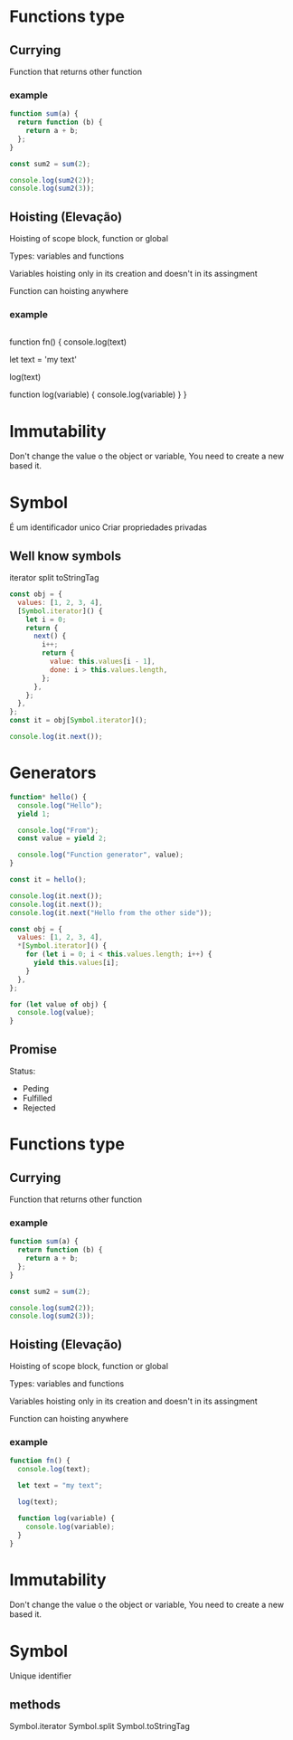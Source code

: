 # Functions type

## Currying

Function that returns other function

### example

```js
function sum(a) {
  return function (b) {
    return a + b;
  };
}

const sum2 = sum(2);

console.log(sum2(2));
console.log(sum2(3));
```

## Hoisting (Elevação)

Hoisting of scope block, function or global

Types: variables and functions

Variables hoisting only in its creation and doesn't in its assingment

Function can hoisting anywhere

### example

```js

```

function fn() {
console.log(text)

let text = 'my text'

log(text)

function log(variable) {
console.log(variable)
}
}

# Immutability

Don't change the value o the object or variable,
You need to create a new based it.

# Symbol

É um identificador unico
Criar propriedades privadas

## Well know symbols

iterator
split
toStringTag

```js
const obj = {
  values: [1, 2, 3, 4],
  [Symbol.iterator]() {
    let i = 0;
    return {
      next() {
        i++;
        return {
          value: this.values[i - 1],
          done: i > this.values.length,
        };
      },
    };
  },
};
const it = obj[Symbol.iterator]();

console.log(it.next());
```

# Generators

```js
function* hello() {
  console.log("Hello");
  yield 1;

  console.log("From");
  const value = yield 2;

  console.log("Function generator", value);
}

const it = hello();

console.log(it.next());
console.log(it.next());
console.log(it.next("Hello from the other side"));
```

```js
const obj = {
  values: [1, 2, 3, 4],
  *[Symbol.iterator]() {
    for (let i = 0; i < this.values.length; i++) {
      yield this.values[i];
    }
  },
};

for (let value of obj) {
  console.log(value);
}
```

## Promise

Status:

- Peding
- Fulfilled
- Rejected

# Functions type

## Currying

Function that returns other function

### example

```js
function sum(a) {
  return function (b) {
    return a + b;
  };
}

const sum2 = sum(2);

console.log(sum2(2));
console.log(sum2(3));
```

## Hoisting (Elevação)

Hoisting of scope block, function or global

Types: variables and functions

Variables hoisting only in its creation and doesn't in its assingment

Function can hoisting anywhere

### example

```js
function fn() {
  console.log(text);

  let text = "my text";

  log(text);

  function log(variable) {
    console.log(variable);
  }
}
```

# Immutability

Don't change the value o the object or variable,
You need to create a new based it.

# Symbol

Unique identifier

## methods

Symbol.iterator
Symbol.split
Symbol.toStringTag
